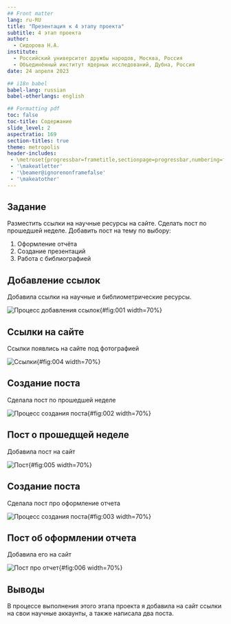 ```yaml
---
## Front matter
lang: ru-RU
title: "Презентация к 4 этапу проекта"
subtitle: 4 этап проекта
author:
  - Сидорова Н.А.
institute:
  - Российский университет дружбы народов, Москва, Россия
  - Объединённый институт ядерных исследований, Дубна, Россия
date: 24 апреля 2023

## i18n babel
babel-lang: russian
babel-otherlangs: english

## Formatting pdf
toc: false
toc-title: Содержание
slide_level: 2
aspectratio: 169
section-titles: true
theme: metropolis
header-includes:
 - \metroset{progressbar=frametitle,sectionpage=progressbar,numbering=fraction}
 - '\makeatletter'
 - '\beamer@ignorenonframefalse'
 - '\makeatother'
---
```


## Задание

Разместить ссылки на научные ресурсы на сайте.
Сделать пост по прошедшей неделе.
Добавить пост на тему по выбору:
1. Оформление отчёта
2. Создание презентаций
3. Работа с библиографией

## Добавление ссылок
Добавила ссылки на научные и библиометрические ресурсы. 

![Процесс добавления ссылок](image/fig:001.jpg){#fig:001 width=70%}

## Ссылки на сайте 
Ссылки появлись на сайте под фотографией 

![Ссылки](image/fig:004.jpg){#fig:004 width=70%}

## Создание поста
Сделала пост по прошедшей неделе 

![Процесс создания поста](image/fig:002.jpg){#fig:002 width=70%}

## Пост о прошедщей неделе
Добавила пост на сайт 

![Пост](image/fig:005.jpg){#fig:005 width=70%}

## Создание поста
Сделала пост про оформление отчета 

![Процесс создания поста](image/fig:003.jpg){#fig:003 width=70%}

## Пост об оформлении отчета
Добавила его на сайт 

![Пост про отчет](image/fig:006.jpg){#fig:006 width=70%}


## Выводы

В процессе выполнения этого этапа проекта я добавила на сайт ссылки на свои научные аккаунты, а также написала два поста.
